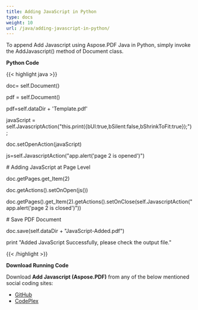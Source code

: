 ```yaml
---
title: Adding JavaScript in Python
type: docs
weight: 10
url: /java/adding-javascript-in-python/
---
```


To append Add Javascript using Aspose.PDF Java in Python, simply invoke the AddJavascript() method of Document class.

**Python Code**

{{< highlight java >}}



doc= self.Document()

pdf = self.Document()

pdf=self.dataDir + 'Template.pdf'

javaScript = self.JavascriptAction("this.print({bUI:true,bSilent:false,bShrinkToFit:true});");

doc.setOpenAction(javaScript)

js=self.JavascriptAction("app.alert('page 2 is opened')")

\# Adding JavaScript at Page Level

doc.getPages.get_Item(2)

doc.getActions().setOnOpen(js())

doc.getPages().get_Item(2).getActions().setOnClose(self.JavascriptAction("app.alert('page 2 is closed')"))

\# Save PDF Document

doc.save(self.dataDir + "JavaScript-Added.pdf")

print "Added JavaScript Successfully, please check the output file."

{{< /highlight >}}

**Download Running Code**

Download **Add Javascript (Aspose.PDF)** from any of the below mentioned social coding sites:

- [GitHub](https://github.com/aspose-pdf/Aspose.PDF-for-Java/blob/master/Plugins/Aspose_Pdf_Java_for_Python/test/WorkingWithDocumentObject/AddJavascript/AddJavascript.py)
- [CodePlex](http://asposepdfjavapython.codeplex.com/SourceControl/latest#test/WorkingWithDocumentObject/AddJavascript/AddJavascript.py)
